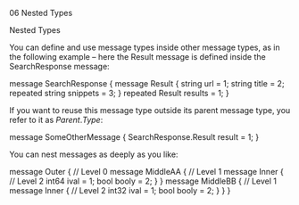 06 Nested Types

Nested Types

You can define and use message types inside other message types, as in the following example – here the Result message is defined inside the SearchResponse message:

message SearchResponse {
  message Result {
    string url = 1;
    string title = 2;
    repeated string snippets = 3;
  }
  repeated Result results = 1;
}

If you want to reuse this message type outside its parent message type, you refer to it as _Parent_._Type_:

message SomeOtherMessage {
  SearchResponse.Result result = 1;
}

You can nest messages as deeply as you like:

message Outer {                  // Level 0
  message MiddleAA {  // Level 1
    message Inner {   // Level 2
      int64 ival = 1;
      bool  booly = 2;
    }
  }
  message MiddleBB {  // Level 1
    message Inner {   // Level 2
      int32 ival = 1;
      bool  booly = 2;
    }
  }
}